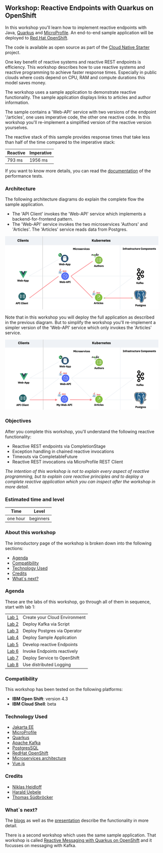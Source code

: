 ## Workshop: Reactive Endpoints with Quarkus on OpenShift

In this workshop you'll learn how to implement reactive endpoints with Java, [Quarkus](https://quarkus.io/) and [MicroProfile](https://microprofile.io/). An end-to-end sample application will be deployed to [Red Hat OpenShift](https://www.openshift.com/).

The code is available as open source as part of the [Cloud Native Starter](https://github.com/IBM/cloud-native-starter/tree/master/reactive) project. 

One key benefit of reactive systems and reactive REST endpoints is efficiency. This workshop describes how to use reactive systems and reactive programming to achieve faster response times. Especially in public clouds where costs depend on CPU, RAM and compute durations this model saves money.

The workshop uses a sample application to demonstrate reactive functionality. The sample application displays links to articles and author information.

The sample contains a 'Web-API' service with two versions of the endpoint '/articles', one uses imperative code, the other one reactive code. In this workshop you'll re-implement a simplified version of the reactive version yourselves.

The reactive stack of this sample provides response times that take less than half of the time compared to the imperative stack: 

|  Reactive | Imperative  |
| - | - |
| 793 ms | 1956 ms |

If you want to know more details, you can read the [documentation](https://github.com/IBM/cloud-native-starter/blob/master/reactive/documentation/LoadTests.md) of the performance tests.

### Architecture

The following architecture diagrams do explain the complete flow the sample application.

* The 'API Client' invokes the 'Web-API' service which implements a backend-for-frontend pattern. 
* The 'Web-API' service invokes the two microservices 'Authors' and 'Articles'. The 'Articles' service reads data from Postgres.

<kbd><img src="../images/architecture2.png" /></kbd>

Note that in this workshop you will deploy the full application as described in the previous diagram. But to simplify the workshop you'll re-implement a simpler version of the 'Web-API' service which only invokes the 'Articles' service.

<kbd><img src="../images/architecture1.png" /></kbd>

### Objectives

After you complete this workshop, you'll understand the following reactive functionality:

* Reactive REST endpoints via CompletionStage
* Exception handling in chained reactive invocations
* Timeouts via CompletableFuture
* Reactive REST invocations via MicroProfile REST Client

*The intention of this workshop is not to explain every aspect of reactive programming, but to explain core reactive principles and to deploy a complete reactive application which you can inspect after the workshop in more detail.*

### Estimated time and level

|  Time | Level  |
| - | - |
| one hour | beginners |

### About this workshop

The introductory page of the workshop is broken down into the following sections:

* [Agenda](#agenda)
* [Compatibility](#compatibility)
* [Technology Used](#technology-used)
* [Credits](#credits)
* [What`s next?](#whats-next?)



### Agenda

These are the labs of this workshop, go through all of them in sequence, start with lab 1:

|   |   |
| - | - |
| [Lab 1](lab1/README.md) | Create your Cloud Environment |
| [Lab 2](lab2/README.md) | Deploy Kafka via Script |
| [Lab 3](lab3/README.md) | Deploy Postgres via Operator |
| [Lab 4](lab4/README.md) | Deploy Sample Application |
| [Lab 5](lab5/README.md) | Develop reactive Endpoints |
| [Lab 6](lab6/README.md) | Invoke Endpoints reactively |
| [Lab 7](lab7/README.md) | Deploy Service to OpenShift |
| [Lab 8](lab8/README.md) | Use distributed Logging |

### Compatibility

This workshop has been tested on the following platforms:

* **IBM Open Shift**: version 4.3
* **IBM Cloud Shell**: beta

### Technology Used

* [Jakarta EE](https://jakarta.ee/)
* [MicroProfile](https://microprofile.io/)
* [Quarkus](https://quarkus.io/)
* [Apache Kafka](https://kafka.apache.org/)
* [PostgresSQL](https://www.postgresql.org/)
* [RedHat OpenShift](https://www.openshift.com/)
* [Microservices architecture](https://en.wikipedia.org/wiki/Microservices)
* [Vue.js](https://vuejs.org/)


### Credits

* [Niklas Heidloff](https://twitter.com/nheidloff)
* [Harald Uebele](https://twitter.com/Harald_U)
* [Thomas Südbröcker](https://twitter.com/tsuedbroecker)

### What`s next?

The [blogs](https://github.com/IBM/cloud-native-starter/tree/master/reactive#blogs) as well as the [presentation](images/ReactiveMicroservices.pdf) describe the functionality in more detail.

There is a second workshop which uses the same sample application. That workshop is called [Reactive Messaging with Quarkus on OpenShift](https://nheidloff.github.io/workshop-quarkus-openshift-reactive-messaging/) and it focusses on messaging with Kafka.

